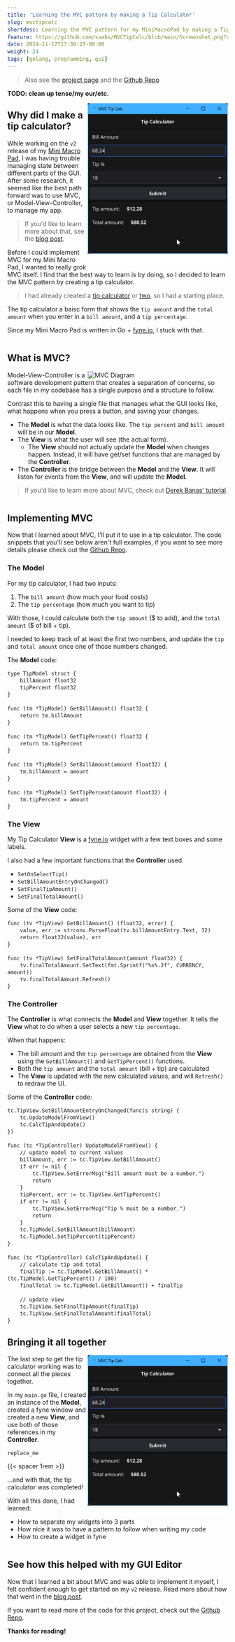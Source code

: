 ```yaml
---
title: 'Learning the MVC pattern by making a Tip Calculator'
slug: mvctipcalc
shortdesc: Learning the MVC pattern for my MiniMacroPad by making a Tip Calculator in Go.
feature: https://github.com/ssebs/MVCTipCalc/blob/main/Screenshot.png?raw=true
date: 2024-11-17T17:30:27-08:00
weight: 24
tags: [golang, programming, gui]
---
```

> Also see the [project page](/projects/mvctipcalc/) and the [Github Repo](https://github.com/ssebs/MVCTipCalc)

**TODO: clean up tense/my our/etc.**

<img style="float:right;" src="https://github.com/ssebs/MVCTipCalc/blob/main/Screenshot.png?raw=true" width="320px" alt="MVC Screenshot">

## Why did I make a tip calculator? 
While working on the `v2` release of my [Mini Macro Pad](/projects/go-mmp/), I was having trouble managing state between different parts of the GUI. After some research, it seemed like the best path forward was to use MVC, or Model-View-Controller, to manage my app. 

> If you'd like to learn more about that, see the [blog post](/blog/mmpguieditor/).

Before I could implement MVC for my Mini Macro Pad, I wanted to really grok MVC itself. I find that the best way to learn is by doing, so I decided to learn the MVC pattern by creating a tip calculator. 

> I had already created a [tip calculator](https://github.com/ssebs/tipr) or [two](https://github.com/ssebs/tipr-mobile), so I had a starting place.

The tip calculator a baisc form that shows the `tip amount` and the `total amount` when you enter in a `bill amount`, and a `tip percentage`. 

Since my Mini Macro Pad is written in Go + [fyne.io](https://fyne.io/), I stuck with that.

<div style="clear: both;"></div>

## What is MVC?
<img style="float:right" src="./img/mvc.webp" width="320px" alt="MVC Diagram">

Model-View-Controller is a software development pattern that creates a separation of concerns, so each file in my codebase has a single purpose and a structure to follow. 

Contrast this to having a single file that manages what the GUI looks like, what happens when you press a button, and saving your changes.

- The **Model** is what the data looks like. The `tip percent` and `bill amount` will be in our **Model**.
- The **View** is what the user will see (the actual form). 
  - The **View** should not actually update the **Model** when changes happen. Instead, it will have get/set functions that are managed by the **Controller**.
- The **Controller** is the bridge between the **Model** and the **View**. It will listen for events from the **View**, and will update the **Model**.

> If you'd like to learn more about MVC, check out [Derek Banas' tutorial](https://www.youtube.com/watch?v=dTVVa2gfht8).

<div style="clear: both;"></div>

## Implementing MVC
Now that I learned about MVC, I'll put it to use in a tip calculator. The code snippets that you'll see below aren't full examples, if you want to see more details please check out the [Github Repo](https://github.com/ssebs/MVCTipCalc).

### The Model
For my tip calculator, I had two inputs:
1) The `bill amount` (how much your food costs)
2) The `tip percentage` (how much you want to tip)

With those, I could calculate both the `tip amount` ($ to add), and the `total amount` ($ of bill + tip).

I needed to keep track of at least the first two numbers, and update the `tip` and `total amount` once one of those numbers changed.

The **Model** code:
```golang
type TipModel struct {
	billAmount float32
	tipPercent float32
}

func (tm *TipModel) GetBillAmount() float32 {
	return tm.billAmount
}

func (tm *TipModel) GetTipPercent() float32 {
	return tm.tipPercent
}

func (tm *TipModel) SetBillAmount(amount float32) {
	tm.billAmount = amount
}

func (tm *TipModel) SetTipPercent(amount float32) {
	tm.tipPercent = amount
}
```


### The View
My Tip Calculator **View** is a [fyne.io](https://fyne.io/) widget with a few text boxes and some labels.

I also had a few important functions that the **Controller** used. 
- `SetOnSelectTip()`
- `SetBillAmountEntryOnChanged()`
- `SetFinalTipAmount()`
- `SetFinalTotalAmount()`

Some of the **View** code:
```golang
func (tv *TipView) GetBillAmount() (float32, error) {
	value, err := strconv.ParseFloat(tv.billAmountEntry.Text, 32)
	return float32(value), err
}

func (tv *TipView) SetFinalTotalAmount(amount float32) {
	tv.finalTotalAmount.SetText(fmt.Sprintf("%s%.2f", CURRENCY, amount))
	tv.finalTotalAmount.Refresh()
}
```


### The Controller
The **Controller** is what connects the **Model** and **View** together. It tells the **View** what to do when a user selects a new `tip percentage`. 

When that happens:
- The bill amount and the `tip percentage` are obtained from the **View** using the `GetBillAmount()` and `GetTipPercent()` functions.
- Both the `tip amount` and the `total amount` (bill + tip) are calculated
- The **View** is updated with the new calculated values, and will `Refresh()` to redraw the UI.

Some of the **Controller** code:
```golang
tc.TipView.SetBillAmountEntryOnChanged(func(s string) {
    tc.UpdateModelFromView()
    tc.CalcTipAndUpdate()
})

func (tc *TipController) UpdateModelFromView() {
	// update model to current values
	billAmount, err := tc.TipView.GetBillAmount()
	if err != nil {
		tc.TipView.SetErrorMsg("Bill amount must be a number.")
		return
	}
	tipPercent, err := tc.TipView.GetTipPercent()
	if err != nil {
		tc.TipView.SetErrorMsg("Tip % must be a number.")
		return
	}
	tc.TipModel.SetBillAmount(billAmount)
	tc.TipModel.SetTipPercent(tipPercent)
}

func (tc *TipController) CalcTipAndUpdate() {
	// calculate tip and total
	finalTip := tc.TipModel.GetBillAmount() * (tc.TipModel.GetTipPercent() / 100)
	finalTotal := tc.TipModel.GetBillAmount() + finalTip

	// update view
	tc.TipView.SetFinalTipAmount(finalTip)
	tc.TipView.SetFinalTotalAmount(finalTotal)
}
```

## Bringing it all together
<img style="float:right;" src="https://github.com/ssebs/MVCTipCalc/blob/main/Screenshot.png?raw=true" width="320px" alt="MVC Screenshot">

The last step to get the tip calculator working was to connect all the pieces together. 

In my `main.go` file, I created an instance of the **Model**, created a fyne window and created a new **View**, and use both of those references in my **Controller**.

```golang
replace_me

```

{{< spacer 1rem >}}

...and with that, the tip calculator was completed! 

With all this done, I had learned:
- How to separate my widgets into 3 parts
- How nice it was to have a pattern to follow when writing my code
- How to create a widget in fyne

<div style="clear: both;"></div>

## See how this helped with my GUI Editor
Now that I learned a bit about MVC and was able to implement it myself, I felt confident enough to get started on my `v2` release. Read more about how that went in the [blog post](/blog/mmpguieditor/).

If you want to read more of the code for this project, check out the [Github Repo](https://github.com/ssebs/MVCTipCalc).

**Thanks for reading!**